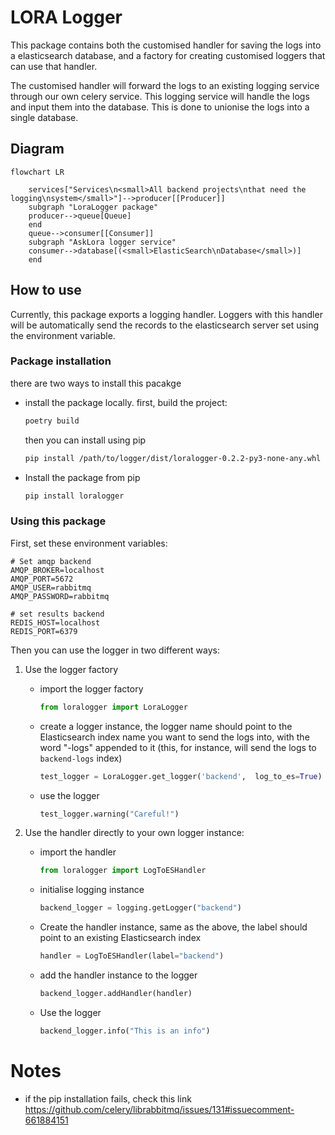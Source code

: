 # LORA Logger

This package contains both the customised handler for saving the logs into a elasticsearch database, and a factory for creating customised loggers that can use that handler.

The customised handler will forward the logs to an existing logging service through our own celery service. This logging service will handle the logs and input them into the database. This is done to unionise the logs into a single database.

## Diagram

```mermaid
flowchart LR

    services["Services\n<small>All backend projects\nthat need the logging\nsystem</small>"]-->producer[[Producer]]
    subgraph "LoraLogger package"
    producer-->queue[Queue]
    end
    queue-->consumer[[Consumer]]
    subgraph "AskLora logger service"
    consumer-->database[(<small>ElasticSearch\nDatabase</small>)]
    end

```

## How to use

Currently, this package exports a logging handler. Loggers with this handler will be automatically send the records to the elasticsearch server set using the environment variable.

### Package installation

there are two ways to install this pacakge

- install the package locally. first, build the project:
  ```bash
  poetry build
  ```
  then you can install using pip
  ```bash
  pip install /path/to/logger/dist/loralogger-0.2.2-py3-none-any.whl
  ```
- Install the package from pip
  ```bash
  pip install loralogger
  ```

### Using this package

First, set these environment variables:

```
# Set amqp backend
AMQP_BROKER=localhost
AMQP_PORT=5672
AMQP_USER=rabbitmq
AMQP_PASSWORD=rabbitmq

# set results backend
REDIS_HOST=localhost
REDIS_PORT=6379
```

Then you can use the logger in two different ways:

1. Use the logger factory

   - import the logger factory

     ```python
     from loralogger import LoraLogger
     ```

   - create a logger instance, the logger name should point to the Elasticsearch index name you want to send the logs into, with the word "-logs" appended to it (this, for instance, will send the logs to `backend-logs` index)

     ```python
     test_logger = LoraLogger.get_logger('backend',  log_to_es=True)  # We need to set this on or it wont send to Elasticsearch
     ```

   - use the logger
     ```python
     test_logger.warning("Careful!")
     ```

2. Use the handler directly to your own logger instance:

   - import the handler

     ```python
     from loralogger import LogToESHandler
     ```

   - initialise logging instance

     ```python
     backend_logger = logging.getLogger("backend")
     ```

   - Create the handler instance, same as the above, the label should point to an existing Elasticsearch index

     ```python
     handler = LogToESHandler(label="backend")
     ```

   - add the handler instance to the logger

     ```python
     backend_logger.addHandler(handler)
     ```

   - Use the logger

     ```python
     backend_logger.info("This is an info")
     ```

# Notes

- if the pip installation fails, check this link https://github.com/celery/librabbitmq/issues/131#issuecomment-661884151
